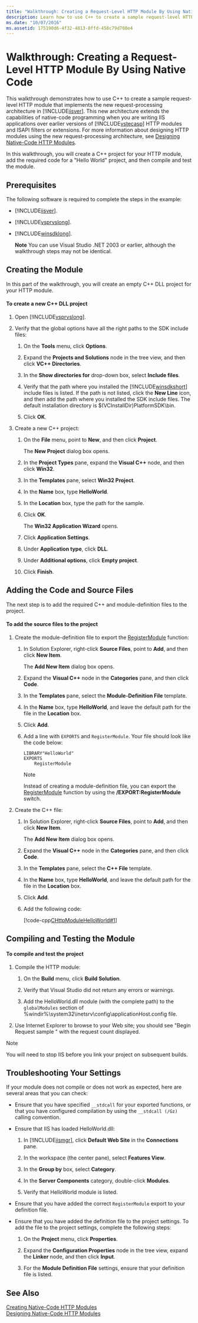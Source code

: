 ```yaml
---
title: "Walkthrough: Creating a Request-Level HTTP Module By Using Native Code"
description: Learn how to use C++ to create a sample request-level HTTP module that implements the new request-processing architecture in IIS 7. 
ms.date: "10/07/2016"
ms.assetid: 175190d6-4f32-4813-8ffd-458c79d708e4
---
```

# Walkthrough: Creating a Request-Level HTTP Module By Using Native Code
This walkthrough demonstrates how to use C++ to create a sample request-level HTTP module that implements the new request-processing architecture in [!INCLUDE[iisver](../../wmi-provider/includes/iisver-md.md)]. This new architecture extends the capabilities of native-code programming when you are writing IIS applications over earlier versions of [!INCLUDE[vstecasp](../../wmi-provider/includes/vstecasp-md.md)] HTTP modules and ISAPI filters or extensions. For more information about designing HTTP modules using the new request-processing architecture, see [Designing Native-Code HTTP Modules](../../web-development-reference/native-code-development-overview/designing-native-code-http-modules.md).  
  
 In this walkthrough, you will create a C++ project for your HTTP module, add the required code for a "Hello World" project, and then compile and test the module.  
  
## Prerequisites  
 The following software is required to complete the steps in the example:  
  
- [!INCLUDE[iisver](../../wmi-provider/includes/iisver-md.md)].  
  
- [!INCLUDE[vsprvslong](../../wmi-provider/includes/vsprvslong-md.md)].  
  
- [!INCLUDE[winsdklong](../../web-development-reference/native-code-development-overview/includes/winsdklong-md.md)].  
  
  **Note** You can use Visual Studio .NET 2003 or earlier, although the walkthrough steps may not be identical.  
  
## Creating the Module  
 In this part of the walkthrough, you will create an empty C++ DLL project for your HTTP module.  
  
#### To create a new C++ DLL project  
  
1. Open [!INCLUDE[vsprvslong](../../wmi-provider/includes/vsprvslong-md.md)].  
  
2. Verify that the global options have all the right paths to the SDK include files:  
  
    1. On the **Tools** menu, click **Options**.  
  
    2. Expand the **Projects and Solutions** node in the tree view, and then click **VC++ Directories**.  
  
    3. In the **Show directories for** drop-down box, select **Include files**.  
  
    4. Verify that the path where you installed the [!INCLUDE[winsdkshort](../../web-development-reference/native-code-development-overview/includes/winsdkshort-md.md)] include files is listed. If the path is not listed, click the **New Line** icon, and then add the path where you installed the SDK include files. The default installation directory is $(VCInstallDir)PlatformSDK\bin.  
  
    5. Click **OK**.  
  
3. Create a new C++ project:  
  
    1. On the **File** menu, point to **New**, and then click **Project**.  
  
         The **New Project** dialog box opens.  
  
    2. In the **Project Types** pane, expand the **Visual C++** node, and then click **Win32**.  
  
    3. In the **Templates** pane, select **Win32 Project**.  
  
    4. In the **Name** box, type **HelloWorld**.  
  
    5. In the **Location** box, type the path for the sample.  
  
    6. Click **OK**.  
  
         The **Win32 Application Wizard** opens.  
  
    7. Click **Application Settings**.  
  
    8. Under **Application type**, click **DLL**.  
  
    9. Under **Additional options**, click **Empty project**.  
  
    10. Click **Finish**.  
  
## Adding the Code and Source Files  
 The next step is to add the required C++ and module-definition files to the project.  
  
#### To add the source files to the project  
  
1. Create the module-definition file to export the [RegisterModule](../../web-development-reference/native-code-api-reference/pfn-registermodule-function.md) function:  
  
    1. In Solution Explorer, right-click **Source Files**, point to **Add**, and then click **New Item**.  
  
         The **Add New Item** dialog box opens.  
  
    2. Expand the **Visual C++** node in the **Categories** pane, and then click **Code**.  
  
    3. In the **Templates** pane, select the **Module-Definition File** template.  
  
    4. In the **Name** box, type **HelloWorld**, and leave the default path for the file in the **Location** box.  
  
    5. Click **Add**.  
  
    6. Add a line with `EXPORTS` and `RegisterModule`. Your file should look like the code below:  
  
        ```  
        LIBRARY"HelloWorld"  
        EXPORTS  
            RegisterModule  
        ```  
  
        > [!NOTE]
        >  Instead of creating a module-definition file, you can export the [RegisterModule](../../web-development-reference/native-code-api-reference/pfn-registermodule-function.md) function by using the **/EXPORT:RegisterModule** switch.  
  
2. Create the C++ file:  
  
    1. In Solution Explorer, right-click **Source Files**, point to **Add**, and then click **New Item**.  
  
         The **Add New Item** dialog box opens.  
  
    2. Expand the **Visual C++** node in the **Categories** pane, and then click **Code**.  
  
    3. In the **Templates** pane, select the **C++ File** template.  
  
    4. In the **Name** box, type **HelloWorld**, and leave the default path for the file in the **Location** box.  
  
    5. Click **Add**.  
  
    6. Add the following code:  
  
         [!code-cpp[CHttpModuleHelloWorld#1](../../../samples/snippets/cpp/VS_Snippets_IIS/IIS7/CHttpModuleHelloWorld/cpp/CHttpModuleHelloWorld.cpp#1)]  
  
## Compiling and Testing the Module  
  
#### To compile and test the project  
  
1. Compile the HTTP module:  
  
    1. On the **Build** menu, click **Build Solution**.  
  
    2. Verify that Visual Studio did not return any errors or warnings.  
  
    3. Add the HelloWorld.dll module (with the complete path) to the `globalModules` section of %windir%\system32\inetsrv\config\applicationHost.config file.  
  
2. Use Internet Explorer to browse to your Web site; you should see "Begin Request sample " with the request count displayed.  
  
> [!NOTE]
>  You will need to stop IIS before you link your project on subsequent builds.  
  
## Troubleshooting Your Settings  
 If your module does not compile or does not work as expected, here are several areas that you can check:  
  
- Ensure that you have specified `__stdcall` for your exported functions, or that you have configured compilation by using the `__stdcall (/Gz)` calling convention.  
  
- Ensure that IIS has loaded HelloWorld.dll:  
  
    1. In [!INCLUDE[iismgr](../../wmi-provider/includes/iismgr-md.md)], click **Default Web Site** in the **Connections** pane.  
  
    2. In the workspace (the center pane), select **Features View**.  
  
    3. In the **Group by** box, select **Category**.  
  
    4. In the **Server Components** category, double-click **Modules**.  
  
    5. Verify that HelloWorld module is listed.  
  
- Ensure that you have added the correct `RegisterModule` export to your definition file.  
  
- Ensure that you have added the definition file to the project settings. To add the file to the project settings, complete the following steps:  
  
    1. On the **Project** menu, click **Properties**.  
  
    2. Expand the **Configuration Properties** node in the tree view, expand the **Linker** node, and then click **Input**.  
  
    3. For the **Module Definition File** settings, ensure that your definition file is listed.  
  
## See Also  
 [Creating Native-Code HTTP Modules](../../web-development-reference/native-code-development-overview/creating-native-code-http-modules.md)   
 [Designing Native-Code HTTP Modules](../../web-development-reference/native-code-development-overview/designing-native-code-http-modules.md)
